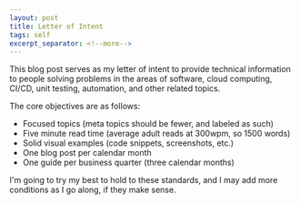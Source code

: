 ```yaml
---
layout: post
title: Letter of Intent
tags: self
excerpt_separator: <!--more-->
---
```


This blog post serves as my letter of intent to provide
technical information to people solving problems in the
areas of software, cloud computing, CI/CD, unit testing,
automation, and other related topics.

The core objectives are as follows:

+ Focused topics (meta topics should be fewer, and labeled as such)
+ Five minute read time (average adult reads at 300wpm, so 1500 words)
+ Solid visual examples (code snippets, screenshots, etc.)
+ One blog post per calendar month
+ One guide per business quarter (three calendar months)

I'm going to try my best to hold to these standards, and I
may add more conditions as I go along, if they make sense.
